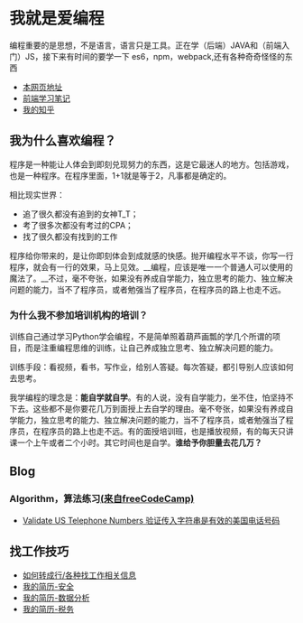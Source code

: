# 我就是爱编程

编程重要的是思想，不是语言，语言只是工具。正在学（后端）JAVA和（前端入门）JS，接下来有时间的要学一下 es6，npm，webpack,还有各种奇奇怪怪的东西

- [本网页地址](http://xiaoxiaoyao.github.io/MyApp/)
- [前端学习笔记](/book/front-end.md##JavaScript)
- [我的知乎](https://www.zhihu.com/people/xiaoyaowoaini#answers)

## 我为什么喜欢编程？

程序是一种能让人体会到即刻兑现努力的东西，这是它最迷人的地方。包括游戏，也是一种程序。在程序里面，1+1就是等于2，凡事都是确定的。

相比现实世界：

- 追了很久都没有追到的女神T_T；
- 考了很多次都没有考过的CPA；
- 找了很久都没有找到的工作

程序给你带来的，是让你即刻体会到成就感的快感。抛开编程水平不谈，你写一行程序，就会有一行的效果，马上见效。__编程，应该是唯一一个普通人可以使用的魔法了。__不过，毫不夸张，如果没有养成自学能力，独立思考的能力、独立解决问题的能力，当不了程序员，或者勉强当了程序员，在程序员的路上也走不远。

### 为什么我不参加培训机构的培训？

训练自己通过学习Python学会编程，不是简单照着葫芦画瓢的学几个所谓的项目，而是注重编程思维的训练，让自己养成独立思考、独立解决问题的能力。

训练手段：看视频，看书，写作业，给别人答疑。每次答疑，都引导别人应该如何去思考。

我学编程的理念是：__能自学就自学__。有的人说，没有自学能力，坐不住，怕坚持不下去。这些都不是你要花几万到面授上去自学的理由。毫不夸张，如果没有养成自学能力，独立思考的能力、独立解决问题的能力，当不了程序员，或者勉强当了程序员，在程序员的路上也走不远。有的面授培训班，也是播放视频，有的每天只讲课一个上午或者二个小时。其它时间也是自学。__谁给予你胆量去花几万？__

## Blog

### Algorithm，算法练习[(来自freeCodeCamp)](https://www.freecodecamp.cn)

- [Validate US Telephone Numbers 验证传入字符串是有效的美国电话号码](./Algorithm/ValidateUSTelephoneNumbers.md)

## 找工作技巧

- [如何转成行/各种找工作相关信息](./jobs.md)
- [我的简历-安全](./resumeSecure.md)
- [我的简历-数据分析](./resumeDA.md)
- [我的简历-税务](./resumeTax.md)
